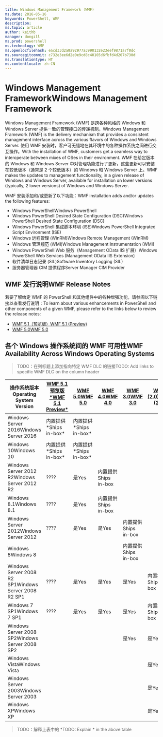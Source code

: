 ```yaml
---
title: Windows Management Framework (WMF)
ms.date: 2016-05-16
keywords: PowerShell, WMF
description: 
ms.topic: article
author: keithb
manager: dongill
ms.prod: powershell
ms.technology: WMF
ms.openlocfilehash: eacd33d2a0a92977a3990132e23eef9871a7f0dc
ms.sourcegitcommit: c732e3ee6d2e0e9cd8c40105d6fbfd4d207b730d
ms.translationtype: HT
ms.contentlocale: zh-CN
---
```

# <a name="windows-management-framework"></a><span data-ttu-id="728cb-103">Windows Management Framework</span><span class="sxs-lookup"><span data-stu-id="728cb-103">Windows Management Framework</span></span>

<span data-ttu-id="728cb-104">Windows Management Framework (WMF) 是跨各种风格的 Windows 和 Windows Server 提供一致的管理接口的传递机制。</span><span class="sxs-lookup"><span data-stu-id="728cb-104">Windows Management Framework (WMF) is the delivery mechanism that provides a consistent management interface across the various flavors of Windows and Windows Server.</span></span>
<span data-ttu-id="728cb-105">使用 WMF 安装时，客户可无缝地在其环境中的各种操作系统之间进行交互操作。</span><span class="sxs-lookup"><span data-stu-id="728cb-105">With the installation of WMF, customers get a seamless way to interoperate between mixes of OSes in their environment.</span></span>
<span data-ttu-id="728cb-106">WMF 在给定版本的 Windows 和 Windows Server 中对管理功能进行了更新，这些更新可以安装在较低版本（通常是 2 个较低版本）的 Windows 和 Windows Server 上。</span><span class="sxs-lookup"><span data-stu-id="728cb-106">WMF makes the updates to management functionality, in a given release of Windows and Windows Server, available for installation on lower versions (typically, 2 lower versions) of Windows and Windows Server.</span></span>

<span data-ttu-id="728cb-107">WMF 安装添加和/或更新了以下功能：</span><span class="sxs-lookup"><span data-stu-id="728cb-107">WMF installation adds and/or updates the following features:</span></span>

- <span data-ttu-id="728cb-108">Windows PowerShell</span><span class="sxs-lookup"><span data-stu-id="728cb-108">Windows PowerShell</span></span>
- <span data-ttu-id="728cb-109">Windows PowerShell Desired State Configuration (DSC)</span><span class="sxs-lookup"><span data-stu-id="728cb-109">Windows PowerShell Desired State Configuration (DSC)</span></span>
- <span data-ttu-id="728cb-110">Windows PowerShell 集成脚本环境 (ISE)</span><span class="sxs-lookup"><span data-stu-id="728cb-110">Windows PowerShell Integrated Script Environment (ISE)</span></span>
- <span data-ttu-id="728cb-111">Windows 远程管理 (WinRM)</span><span class="sxs-lookup"><span data-stu-id="728cb-111">Windows Remote Management (WinRM)</span></span>
- <span data-ttu-id="728cb-112">Windows 管理规范 (WMI)</span><span class="sxs-lookup"><span data-stu-id="728cb-112">Windows Management Instrumentation (WMI)</span></span>
- <span data-ttu-id="728cb-113">Windows PowerShell Web 服务（Management OData IIS 扩展）</span><span class="sxs-lookup"><span data-stu-id="728cb-113">Windows PowerShell Web Services (Management OData IIS Extension)</span></span>
- <span data-ttu-id="728cb-114">软件清单日志记录 (SIL)</span><span class="sxs-lookup"><span data-stu-id="728cb-114">Software Inventory Logging (SIL)</span></span>
- <span data-ttu-id="728cb-115">服务器管理器 CIM 提供程序</span><span class="sxs-lookup"><span data-stu-id="728cb-115">Server Manager CIM Provider</span></span>

## <a name="wmf-release-notes"></a><span data-ttu-id="728cb-116">WMF 发行说明</span><span class="sxs-lookup"><span data-stu-id="728cb-116">WMF Release Notes</span></span>
<span data-ttu-id="728cb-117">若要了解给定 WMF 的 PowerShell 和其他组件中的各种增强功能，请参阅以下链接以查看发行说明：</span><span class="sxs-lookup"><span data-stu-id="728cb-117">To learn about various enhancements in PowerShell and other components of a given WMF, please refer to the links below to review the release notes:</span></span>


- [<span data-ttu-id="728cb-118">WMF 5.1（预览版）</span><span class="sxs-lookup"><span data-stu-id="728cb-118">WMF 5.1 (Preview)</span></span>](5.1/release-notes.md)
- [<span data-ttu-id="728cb-119">WMF 5.0</span><span class="sxs-lookup"><span data-stu-id="728cb-119">WMF 5.0</span></span>](5.0/releasenotes.md)


## <a name="wmf-availability-across-windows-operating-systems"></a><span data-ttu-id="728cb-120">各个 Windows 操作系统间的 WMF 可用性</span><span class="sxs-lookup"><span data-stu-id="728cb-120">WMF Availability Across Windows Operating Systems</span></span>

><span data-ttu-id="728cb-121">TODO：在列标题上添加指向特定 WMF DLC 的链接</span><span class="sxs-lookup"><span data-stu-id="728cb-121">TODO: Add links to specific WMF DLC on the column header</span></span>

| <span data-ttu-id="728cb-122">操作系统版本</span><span class="sxs-lookup"><span data-stu-id="728cb-122">Operating System Version</span></span> | [<span data-ttu-id="728cb-123">WMF 5.1 预览版*</span><span class="sxs-lookup"><span data-stu-id="728cb-123">WMF 5.1 Preview*</span></span>]() | [<span data-ttu-id="728cb-124">WMF 5.0</span><span class="sxs-lookup"><span data-stu-id="728cb-124">WMF 5.0</span></span>]() | [<span data-ttu-id="728cb-125">WMF 4.0</span><span class="sxs-lookup"><span data-stu-id="728cb-125">WMF 4.0</span></span>]() |  [<span data-ttu-id="728cb-126">WMF 3.0</span><span class="sxs-lookup"><span data-stu-id="728cb-126">WMF 3.0</span></span>]() | [<span data-ttu-id="728cb-127">WMF (2.0)</span><span class="sxs-lookup"><span data-stu-id="728cb-127">WMF (2.0)</span></span>]() |
| ------------------------ | ----------- | ----------- | ----------- | ------------ |  ------------- |
| <span data-ttu-id="728cb-128">Windows Server 2016</span><span class="sxs-lookup"><span data-stu-id="728cb-128">Windows Server 2016</span></span> | <span data-ttu-id="728cb-129">内置提供*</span><span class="sxs-lookup"><span data-stu-id="728cb-129">Ships in-box*</span></span> | <span data-ttu-id="728cb-130">内置提供*</span><span class="sxs-lookup"><span data-stu-id="728cb-130">Ships in-box*</span></span> |  |  |  |
| <span data-ttu-id="728cb-131">Windows 10</span><span class="sxs-lookup"><span data-stu-id="728cb-131">Windows 10</span></span> | <span data-ttu-id="728cb-132">内置提供*</span><span class="sxs-lookup"><span data-stu-id="728cb-132">Ships in-box*</span></span> | <span data-ttu-id="728cb-133">内置提供*</span><span class="sxs-lookup"><span data-stu-id="728cb-133">Ships in-box*</span></span>  | | | |  
| <span data-ttu-id="728cb-134">Windows Server 2012 R2</span><span class="sxs-lookup"><span data-stu-id="728cb-134">Windows Server 2012 R2</span></span>| <span data-ttu-id="728cb-135">??</span><span class="sxs-lookup"><span data-stu-id="728cb-135">??</span></span> | <span data-ttu-id="728cb-136">是</span><span class="sxs-lookup"><span data-stu-id="728cb-136">Yes</span></span> | <span data-ttu-id="728cb-137">内置提供</span><span class="sxs-lookup"><span data-stu-id="728cb-137">Ships in-box</span></span> |  |  |
| <span data-ttu-id="728cb-138">Windows 8.1</span><span class="sxs-lookup"><span data-stu-id="728cb-138">Windows 8.1</span></span> | <span data-ttu-id="728cb-139">??</span><span class="sxs-lookup"><span data-stu-id="728cb-139">??</span></span> | <span data-ttu-id="728cb-140">是</span><span class="sxs-lookup"><span data-stu-id="728cb-140">Yes</span></span> |  <span data-ttu-id="728cb-141">内置提供</span><span class="sxs-lookup"><span data-stu-id="728cb-141">Ships in-box</span></span> |  |  |
| <span data-ttu-id="728cb-142">Windows Server 2012</span><span class="sxs-lookup"><span data-stu-id="728cb-142">Windows Server 2012</span></span> | <span data-ttu-id="728cb-143">??</span><span class="sxs-lookup"><span data-stu-id="728cb-143">??</span></span> | <span data-ttu-id="728cb-144">是</span><span class="sxs-lookup"><span data-stu-id="728cb-144">Yes</span></span> | <span data-ttu-id="728cb-145">是</span><span class="sxs-lookup"><span data-stu-id="728cb-145">Yes</span></span> |  <span data-ttu-id="728cb-146">内置提供</span><span class="sxs-lookup"><span data-stu-id="728cb-146">Ships in-box</span></span> | |
| <span data-ttu-id="728cb-147">Windows 8</span><span class="sxs-lookup"><span data-stu-id="728cb-147">Windows 8</span></span> |  |  |  | <span data-ttu-id="728cb-148">内置提供</span><span class="sxs-lookup"><span data-stu-id="728cb-148">Ships in-box</span></span> | |
| <span data-ttu-id="728cb-149">Windows Server 2008 R2 SP1</span><span class="sxs-lookup"><span data-stu-id="728cb-149">Windows Server 2008 R2 SP1</span></span> | <span data-ttu-id="728cb-150">??</span><span class="sxs-lookup"><span data-stu-id="728cb-150">??</span></span> | <span data-ttu-id="728cb-151">是</span><span class="sxs-lookup"><span data-stu-id="728cb-151">Yes</span></span> | <span data-ttu-id="728cb-152">是</span><span class="sxs-lookup"><span data-stu-id="728cb-152">Yes</span></span> |  <span data-ttu-id="728cb-153">是</span><span class="sxs-lookup"><span data-stu-id="728cb-153">Yes</span></span>| <span data-ttu-id="728cb-154">内置提供</span><span class="sxs-lookup"><span data-stu-id="728cb-154">Ships in-box</span></span> |
| <span data-ttu-id="728cb-155">Windows 7 SP1</span><span class="sxs-lookup"><span data-stu-id="728cb-155">Windows 7 SP1</span></span>  | <span data-ttu-id="728cb-156">??</span><span class="sxs-lookup"><span data-stu-id="728cb-156">??</span></span> | <span data-ttu-id="728cb-157">是</span><span class="sxs-lookup"><span data-stu-id="728cb-157">Yes</span></span> | <span data-ttu-id="728cb-158">是</span><span class="sxs-lookup"><span data-stu-id="728cb-158">Yes</span></span> | <span data-ttu-id="728cb-159">是</span><span class="sxs-lookup"><span data-stu-id="728cb-159">Yes</span></span> | <span data-ttu-id="728cb-160">内置提供</span><span class="sxs-lookup"><span data-stu-id="728cb-160">Ships in-box</span></span> |
| <span data-ttu-id="728cb-161">Windows Server 2008 SP2</span><span class="sxs-lookup"><span data-stu-id="728cb-161">Windows Server 2008 SP2</span></span> | | | | <span data-ttu-id="728cb-162">是</span><span class="sxs-lookup"><span data-stu-id="728cb-162">Yes</span></span> | <span data-ttu-id="728cb-163">是</span><span class="sxs-lookup"><span data-stu-id="728cb-163">Yes</span></span> |
| <span data-ttu-id="728cb-164">Windows Vista</span><span class="sxs-lookup"><span data-stu-id="728cb-164">Windows Vista</span></span> | | | | | <span data-ttu-id="728cb-165">是</span><span class="sxs-lookup"><span data-stu-id="728cb-165">Yes</span></span> |
| <span data-ttu-id="728cb-166">Windows Server 2003</span><span class="sxs-lookup"><span data-stu-id="728cb-166">Windows Server 2003</span></span>| | | |  | <span data-ttu-id="728cb-167">是</span><span class="sxs-lookup"><span data-stu-id="728cb-167">Yes</span></span> |
| <span data-ttu-id="728cb-168">Windows XP</span><span class="sxs-lookup"><span data-stu-id="728cb-168">Windows XP</span></span> | | | |  | <span data-ttu-id="728cb-169">是</span><span class="sxs-lookup"><span data-stu-id="728cb-169">Yes</span></span> |

><span data-ttu-id="728cb-170">TODO：解释上表中的 *</span><span class="sxs-lookup"><span data-stu-id="728cb-170">TODO: Explain * in the above table</span></span>
